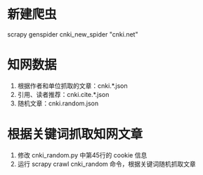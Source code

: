 # 新建爬虫
scrapy genspider cnki_new_spider "cnki.net"

# 知网数据
1. 根据作者和单位抓取的文章：cnki.*.json
2. 引用、读者推荐：cnki.cite.*.json
3. 随机文章：cnki.random.json

# 根据关键词抓取知网文章
1. 修改 cnki_random.py 中第45行的 cookie 信息
2. 运行 scrapy crawl cnki_random 命令，根据关键词随机抓取文章
